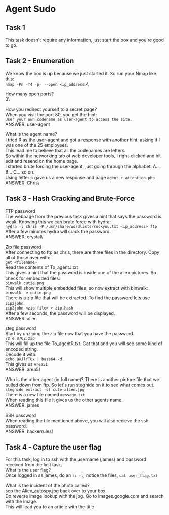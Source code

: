 # Agent Sudo

## Task 1
This task doesn't require any information, just start the box and you're good to go.

## Task 2 - Enumeration
We know the box is up because we just started it. So run your Nmap like this:\
  `nmap -Pn -T4 -p- --open <ip_address>`\

How many open ports?\
3\

How you redirect yourself to a secret page?\
When you visit the port 80, you get the hint:\
  `User your own codename as user-agent to access the site.`\
ANSWER: user-agent

What is the agent name?\
I tried R as the user-agent and got a response with another hint, asking if I was one of the 25 employees.\
This lead me to believe that all the codenames are letters.\
So within the networking tab of web developer tools, I right-clicked and hit edit and resend on the home page.\
I started brute forcing the user-agent, just going through the alphabet. A... B... C... so on.\
Using letter c gave us a new response and page `agent_c_attention.php`\
ANSWER: Chris\

## Task 3 - Hash Cracking and Brute-Force
FTP password\
The webpage from the previous task gives a hint that says the password is weak. Knowing this we can brute force with hydra:\
  `hydra -l chris -P /usr/share/wordlists/rockyou.txt <ip_address> ftp`\
After a few minutes hydra will crack the password.\
ANSWER: crystal\

Zip file password\
After connecting to ftp as chris, there are three files in the directory. Copy all of those over with:\
  `get <filename>`\
Read the contents of To_agentJ.txt\
This gives a hint that the password is inside one of the alien pictures. So check for embedded files:\
  `binwalk cutie.png`\
This will show multiple embedded files, so now extract with binwalk:\
  `binwalk -e cutie.png`\
There is a zip file that will be extracted. To find the password lets use `zip2john`:\
  `zip2john <zip-file> > zip.hash`\
After a few seconds, the password will be displayed.\
ANSWER: alien

steg password\
Start by unziping the zip file now that you have the password.\
  `7z e 8702.zip`\
This will fill up the file To_agentR.txt. Cat that and you will see some kind of encoded string.\
Decode it with:\
  `echo QXJlYTUx | base64 -d`\
This gives us `Area51`\
ANSWER: area51

Who is the other agent (in full name)?
There is another picture file that we pulled down from ftp. So let's run steghide on it to see what comes out.\
  `steghide extract -sf cute-alien.jpg`\
There is a new file named `message.txt`\
When reading this file it gives us the other agents name.\
ANSWER: james

SSH password\
When reading the file mentioned above, you will also recieve the ssh password.\
ANSWER: hackerrules!

## Task 4 - Capture the user flag
For this task, log in to ssh with the username (james) and password received from the last task.\
What is the user flag?\
Once logged in as james, do an `ls -l`, notice the files, `cat user_flag.txt`

What is the incident of the photo called?\
scp the Alien_autospy.jpg back over to your box.\
Do reverse image lookup with the jpg. Go to images.google.com and search with the image.\
This will lead you to an article with the title
